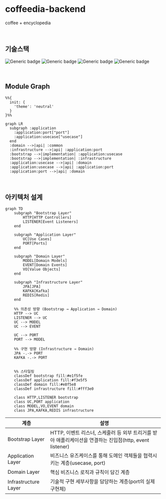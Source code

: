 # coffeedia-backend

coffee + encyclopedia


<br/>

## 기술스택

![Generic badge](https://img.shields.io/badge/21-OpenJDK-537E99.svg)
![Generic badge](https://img.shields.io/badge/3.5.4-SpringBoot-6DB33F.svg)
![Generic badge](https://img.shields.io/badge/14-PosgreSQL-01578B.svg)
![Generic badge](https://img.shields.io/badge/5.0-JUnit-DD524A.svg)

<br/>

## Module Graph

```mermaid
%%{
  init: {
    'theme': 'neutral'
  }
}%%

graph LR
  subgraph :application
    :application:port["port"]
    :application:usecase["usecase"]
  end
  :domain -->|api| :common
  :infrastructure -->|api| :application:port
  :bootstrap -->|implementation| :application:usecase
  :bootstrap -->|implementation| :infrastructure
  :application:usecase -->|api| :domain
  :application:usecase -->|api| :application:port
  :application:port -->|api| :domain
```

<br/>

## 아키텍처 설계

```mermaid
graph TD
    subgraph "Bootstrap Layer"
        HTTP[HTTP Controllers]
        LISTENER[Event Listeners]
    end
    
    subgraph "Application Layer"
        UC[Use Cases]
        PORT[Ports]
    end
    
    subgraph "Domain Layer"
        MODEL[Domain Models]
        EVENT[Domain Events]
        VO[Value Objects]
    end
    
    subgraph "Infrastructure Layer"
        JPA[JPA]
        KAFKA[Kafka]
        REDIS[Redis]
    end
    
    %% 의존성 방향 (Bootstrap → Application → Domain)
    HTTP --> UC
    LISTENER --> UC
    UC --> MODEL
    UC --> EVENT
  
    UC --> PORT
    PORT --> MODEL
    
    %% 구현 방향 (Infrastructure → Domain)
    JPA -.-> PORT
    KAFKA -.-> PORT

    
    %% 스타일링
    classDef bootstrap fill:#e1f5fe
    classDef application fill:#f3e5f5
    classDef domain fill:#e8f5e8
    classDef infrastructure fill:#fff3e0
    
    class HTTP,LISTENER bootstrap
    class UC,PORT application
    class MODEL,VO,EVENT domain
    class JPA,KAFKA,REDIS infrastructure
```

| **계층**               | **설명**                                                                  |
|----------------------|-------------------------------------------------------------------------|
| Bootstrap Layer      | HTTP, 이벤트 리스너, 스케줄러 등 외부 트리거를 받아 애플리케이션을 연결하는 진입점(http, event listener) |
| Application Layer    | 비즈니스 유즈케이스를 통해 도메인 객체들을 협력시키는 계층(usecase, port)                         |
| Domain Layer         | 핵심 비즈니스 로직과 규칙이 담긴 계층                                                   |
| Infrastructure Layer | 기술적 구현 세부사항을 담당하는 계층(port의 실제 구현체)                                      |

<br/>

